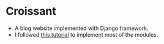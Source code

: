 # Croissant

* A blog website implemented with Django framework.
* I followed [this tutorial](https://www.zmrenwu.com/post/2/) to implement most of the modules.

